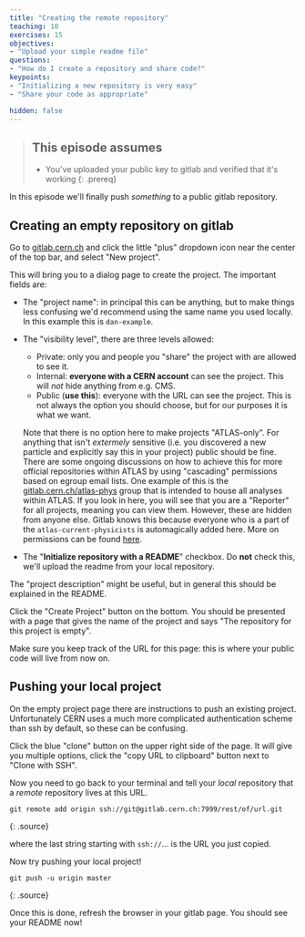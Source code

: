 ```yaml
---
title: "Creating the remote repository"
teaching: 10
exercises: 15
objectives:
- "Upload your simple readme file"
questions:
- "How do I create a repository and share code?"
keypoints:
- "Initializing a new repository is very easy"
- "Share your code as appropriate"

hidden: false
---
```


> ## This episode assumes
>
> - You've uploaded your public key to gitlab and verified that it's working
{: .prereq}

In this episode we'll finally push _something_ to a public gitlab
repository.

## Creating an empty repository on gitlab

Go to [gitlab.cern.ch](gitlab.cern.ch) and click the little "plus" dropdown icon near the center
of the top bar, and select "New project".

This will bring you to a dialog page to create the project. The important
fields are:
 - The "project name": in principal this can be anything, but to make
   things less confusing we'd recommend using the same name you used
   locally. In this example this is `dan-example`.
 - The "visibility level", there are three levels allowed:
    - Private: only you and people you "share" the project with are
      allowed to see it.
    - Internal: **everyone with a CERN account** can see the
      project. This will _not_ hide anything from e.g. CMS.
    - Public (**use this**): everyone with the URL can see the project. This is not always the option you should choose, but for our purposes it is what we want.

   Note that there is no option here to make projects
   "ATLAS-only". For anything that isn't _extermely_ sensitive
   (i.e. you discovered a new particle and explicitly say this in your
   project) public should be fine.  There are some ongoing discussions on how
   to achieve this for more official repositories within ATLAS by using "cascading"
   permissions based on egroup email lists.  One example of this is the [gitlab.cern.ch/atlas-phys](https://gitlab.cern.ch/atlas-phys) group
   that is intended to house all analyses within ATLAS.  If you look in here, you will see that you are a "Reporter" for all projects, meaning
   you can view them.  However, these are hidden from anyone else.  Gitlab knows this because everyone who is a part of the `atlas-current-physicists`
   is automagically added here. More on permissions can be found [here](https://docs.gitlab.com/ee/user/permissions.html).
 - The "**Initialize repository with a README**" checkbox. Do **not**
   check this, we'll upload the readme from your local repository.

The "project description" might be useful, but in general this should be explained in the README.

Click the "Create Project" button on the bottom. You should be
presented with a page that gives the name of the project and says "The
repository for this project is empty".

Make sure you keep track of the URL for this page: this is where your
public code will live from now on.

## Pushing your local project

On the empty project page there are instructions to push an existing
project. Unfortunately CERN uses a much more complicated
authentication scheme than ssh by default, so these can be confusing.

Click the blue "clone" button on the upper right side of the page. It
will give you multiple options, click the "copy URL to clipboard"
button next to "Clone with SSH".

Now you need to go back to your terminal and tell your _local_
repository that a _remote_ repository lives at this URL.

~~~
git remote add origin ssh://git@gitlab.cern.ch:7999/rest/of/url.git
~~~
{: .source}

where the last string starting with `ssh://`... is the URL you just copied.

Now try pushing your local project!

~~~
git push -u origin master
~~~
{: .source}

Once this is done, refresh the browser in your gitlab page. You should
see your README now!

[gitlab]: https://gitlab.cern.ch
[new-project]: https://gitlab.cern.ch/projects/new
